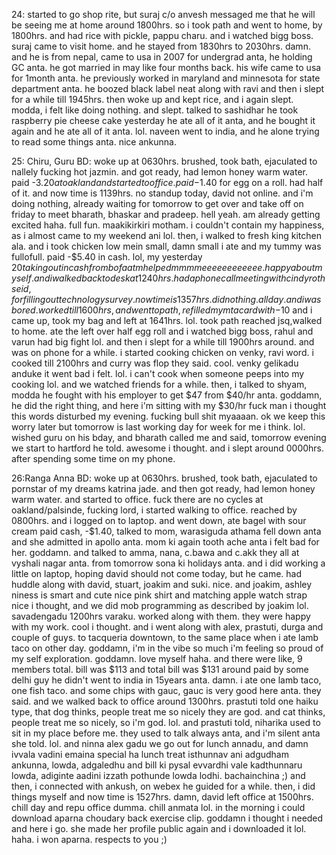 
24: started to go shop rite, but suraj c/o anvesh messaged me that he will be seeing me at home around 1800hrs. so i took path and went to home, by 1800hrs. and had rice with pickle, pappu charu. and i watched bigg boss. suraj came to visit home. and he stayed from 1830hrs to 2030hrs. damn. and he is from nepal, came to usa in 2007 for undergrad anta, he holding GC anta. he got married in may like four months back. his wife came to usa for 1month anta. he previously worked in maryland and minnesota for state department anta. he boozed black label neat along with ravi and then i slept for a while till 1945hrs. then woke up and kept rice, and i again slept. modda, i felt like doing nothing. and slept. talked to sashidhar he took raspberry pie cheese cake yesterday he ate all of it anta, and he bought it again and he ate all of it anta. lol. naveen went to india, and he alone trying to read some things anta. nice ankunna. 

25: Chiru, Guru BD: woke up at 0630hrs. brushed, took bath, ejaculated to nallely fucking hot jazmin. and got ready, had lemon honey warm water. paid -$3.20 at oakland and started to office. paid -$1.40 for egg on a roll. had half of it. and now time is 1139hrs. no standup today, david not online. and i'm doing nothing, already waiting for tomorrow to get over and take off on friday to meet bharath, bhaskar and pradeep. hell yeah. am already getting excited haha. full fun. maakikirkiri motham. i couldn't contain my happiness, as i almost came to my weekend ani lol. then, i walked to fresh king kitchen ala. and i took chicken low mein small, damn small i ate and my tummy was fullofull. paid -$5.40 in cash. lol, my yesterday $20 taking out in cash from bofa atm helped mmmmeeeeeeeeeeee. happy about myself. and i walked back to desk at 1240hrs. had a phone call meeting with cindy rothseid, for filling out technology survey. now time is 1357hrs. did nothing. all day. and i was bored. worked till 1600hrs, and went to path, refilled my mta card with -$10 and i came up, took my bag and left at 1641hrs. lol. took path reached jsq,walked to home. ate the left over half egg roll and i watched bigg boss, rahul and varun had big fight lol. and then i slept for a while till 1900hrs around. and was on phone for a while. i started cooking chicken on venky, ravi word. i cooked till 2100hrs and curry was flop they said. cool. venky gelikadu anduke it went bad i felt. lol. i can't cook when someone peeps into my cooking lol. and we watched friends for a while. then, i talked to shyam, modda he fought with his employer to get $47 from $40/hr anta. goddamn, he did the right thing, and here i'm sitting with my $30/hr fuck man i thought this words disturbed my evening. fucking bull shit myaaaan. ok we keep this worry later but tomorrow is last working day for week for me i think. lol. wished guru on his bday, and bharath called me and said, tomorrow evening we start to hartford he told. awesome i thought. and i slept around 0000hrs. after spending some time on my phone. 
             

26:Ranga Anna BD: woke up at 0630hrs. brushed, took bath, ejaculated to pornstar of my dreams katrina jade. and then got ready, had lemon honey warm water. and started to office. fuck there are no cycles at oakland/palsinde, fucking lord, i started walking to office. reached by 0800hrs. and i logged on to laptop. and went down, ate bagel with sour cream paid cash, -$1.40, talked to mom, warasiguda athama fell down anta and she admitted in apollo anta. mom ki again tooth ache anta i felt bad for her. goddamn. and talked to amma, nana, c.bawa and c.akk they all at vyshali nagar anta. from tomorrow sona ki holidays anta. and i did working a little on laptop, hoping david should not come today, but he came. had huddle along with david, stuart, joakim and suki. nice. and joakim, ashley niness is smart and cute nice pink shirt and matching apple watch strap nice i thought, and we did mob programming as described by joakim lol. savadengadu 1200hrs varaku. worked along with them. they were happy with my work. cool i thought. and i went along with alex, prastuti, durga and couple of guys. to tacqueria downtown, to the same place when i ate lamb taco on other day. goddamn, i'm in the vibe so much i'm feeling so proud of my self exploration. goddamn. love myself haha. and there were like, 9 members total. bill was $113 and total bill was $131 around paid by some delhi guy he didn't went to india in 15years anta. damn. i ate one lamb taco, one fish taco. and some chips with gauc, gauc is very good here anta. they said. and we walked back to office around 1300hrs. prastuti told one haiku type, that dog thinks, people treat me so nicely they are god. and cat thinks, people treat me so nicely, so i'm god. lol. and prastuti told, niharika used to sit in my place before me. they used to talk always anta, and i'm silent anta she told. lol. and ninna alex gadu we go out for lunch annadu, and damn ivvala vadini emaina special ha lunch treat isthunnav ani adgudham ankunna, lowda, adgaledhu and bill ki pysal evvardhi vale kadthunnaru lowda, adiginte aadini izzath pothunde lowda lodhi. bachainchina ;) and then, i connected with ankush, on webex he guided for a while. then, i did things myself and now time is 1527hrs. damn, david left office at 1500hrs. chill day and repu office dumma. chill anmata lol. in the morning i could download aparna choudary back exercise clip. goddamn i thought i needed and here i go. she made her profile public again and i downloaded it lol. haha. i won aparna. respects to you ;) 
